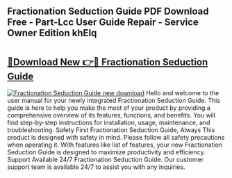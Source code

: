 ## Fractionation Seduction Guide PDF Download Free - Part-Lcc User Guide Repair - Service Owner Edition khElq

# <h2><a href="http://bc6923.oget.top/?id=Fractionation+Seduction+Guide">🔗Download New 👉🔴 Fractionation Seduction Guide</a></h2>

[![Fractionation Seduction Guide new download](https://i.imgur.com/5g1atiW.png)](http://bc6923.oget.top/?id=Fractionation+Seduction+Guide)
Hello and welcome to the user manual for your newly integrated Fractionation Seduction Guide. This guide is here to help you make the most of your product by providing a comprehensive overview of its features, functions, and benefits. You will find step-by-step instructions for installation, usage, maintenance, and troubleshooting. Safety First Fractionation Seduction Guide, Always This product is designed with safety in mind. Please follow all safety precautions when operating it. With features like list of features, your new Fractionation Seduction Guide is designed to maximize productivity and efficiency. Support Available 24/7 Fractionation Seduction Guide. Our customer support team is available 24/7 to assist you with any inquiries.
